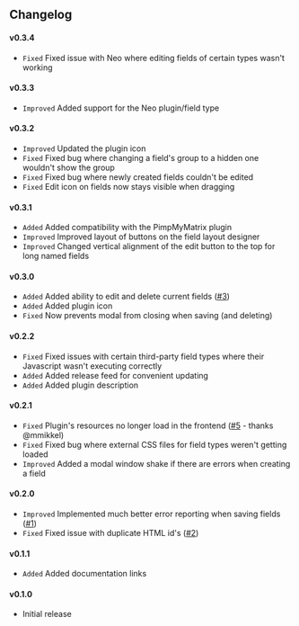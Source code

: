 ## Changelog

#### v0.3.4
- `Fixed` Fixed issue with Neo where editing fields of certain types wasn't working

#### v0.3.3
- `Improved` Added support for the Neo plugin/field type

#### v0.3.2
- `Improved` Updated the plugin icon
- `Fixed` Fixed bug where changing a field's group to a hidden one wouldn't show the group
- `Fixed` Fixed bug where newly created fields couldn't be edited
- `Fixed` Edit icon on fields now stays visible when dragging

#### v0.3.1
- `Added` Added compatibility with the PimpMyMatrix plugin
- `Improved` Improved layout of buttons on the field layout designer
- `Improved` Changed vertical alignment of the edit button to the top for long named fields

#### v0.3.0
- `Added` Added ability to edit and delete current fields ([\#3](https://github.com/benjamminf/craft-quick-field/issues/3))
- `Added` Added plugin icon
- `Fixed` Now prevents modal from closing when saving (and deleting)

#### v0.2.2
- `Fixed` Fixed issues with certain third-party field types where their Javascript wasn't executing correctly
- `Added` Added release feed for convenient updating
- `Added` Added plugin description

#### v0.2.1
- `Fixed` Plugin's resources no longer load in the frontend ([\#5](https://github.com/benjamminf/craft-quick-field/pull/5) - thanks @mmikkel)
- `Fixed` Fixed bug where external CSS files for field types weren't getting loaded
- `Improved` Added a modal window shake if there are errors when creating a field

#### v0.2.0
- `Improved` Implemented much better error reporting when saving fields ([\#1](https://github.com/benjamminf/craft-quick-field/issues/1))
- `Fixed` Fixed issue with duplicate HTML id's ([\#2](https://github.com/benjamminf/craft-quick-field/issues/2))

#### v0.1.1
- `Added` Added documentation links

#### v0.1.0
- Initial release

